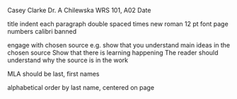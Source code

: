 Casey Clarke
Dr. A Chilewska
WRS 101, A02
Date



title
indent each paragraph
double spaced
times new roman
12 pt font
page numbers
calibri banned


engage with chosen source
e.g. show that you understand main ideas in the chosen source
Show that there is learning happening
The reader should understand why the source is in the work

MLA should be last, first names

alphabetical order by last name, centered on page